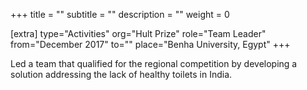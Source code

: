 +++
title = ""
subtitle = ""
description = ""
weight = 0

[extra]
type="Activities"
org="Hult Prize"
role="Team Leader"
from="December 2017"
to=""
place="Benha University, Egypt"
+++

Led a team that qualified for the regional competition by developing a
solution addressing the lack of healthy toilets in India.
